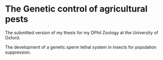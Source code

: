 # The Genetic control of agricultural pests

The submitted version of my thesis for my DPhil Zoology at the University of Oxford.

The development of a genetic sperm lethal system in insects for population suppression.
  
  

